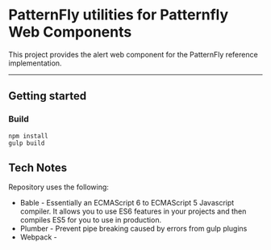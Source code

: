 # PatternFly utilities for Patternfly Web Components
This project provides the alert web component for the PatternFly reference implementation.

---

## Getting started
### Build
    npm install
    gulp build

## Tech Notes

Repository uses the following:

* Bable - Essentially an ECMAScript 6 to ECMAScript 5 Javascript compiler. It allows you to use ES6 features in your projects and then compiles ES5 for you to use in production.
* Plumber - Prevent pipe breaking caused by errors from gulp plugins
* Webpack - 
